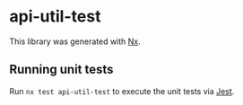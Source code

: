 # api-util-test

This library was generated with [Nx](https://nx.dev).

## Running unit tests

Run `nx test api-util-test` to execute the unit tests via [Jest](https://jestjs.io).
